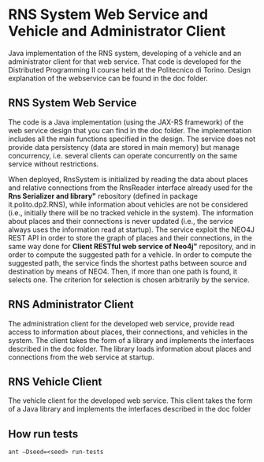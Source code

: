 # RNS System Web Service and Vehicle and Administrator Client
Java implementation of the RNS system, developing of a vehicle and an administrator client for that web service.
That code is developed for the Distributed Programming II course held at the Politecnico di Torino.
Design explanation of the webservice can be found in the doc folder. 

## RNS System Web Service
The code is a Java implementation (using the JAX-RS framework) of the web service design that you can find in the doc folder. The implementation includes all the main functions specified in the design. The service does not provide data persistency (data are stored in main memory) but manage concurrency, i.e. several clients can operate concurrently on the same service without restrictions.

When deployed, RnsSystem is initialized by reading the data about places and relative connections from the RnsReader interface already used for the **Rns Serializer and library"** rebository (defined in package it.polito.dp2.RNS), while information about vehicles are not be considered (i.e., initially there will be no tracked vehicle in the system). The information about places and their connections is never updated (i.e., the service always uses the information read at startup).
The service exploit the NEO4J REST API in order to store the graph of places and their connections, in the same way done for **Client RESTful web service of Neo4j"** repository, and in order to compute the suggested path for a vehicle.
In order to compute the suggested path, the service finds the shortest paths between source and destination by means of NEO4. Then, if more than one path is found, it selects one. The criterion for selection is chosen arbitrarily by the service.


## RNS Administrator Client 
The administration client for the developed web service, provide read access to information about places, their connections, and vehicles in the system. The client takes the form of a library and implements the interfaces described in the doc folder. The library loads information about places and connections from the web service at startup.

## RNS Vehicle Client 
The vehicle client for the developed web service. This client takes the form of a Java library and implements the interfaces described in the doc folder

## How run tests
```
ant –Dseed=<seed> run-tests
```
